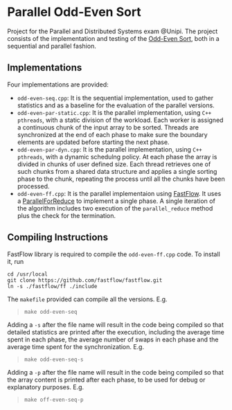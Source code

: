 # Parallel Odd-Even Sort

Project for the Parallel and Distributed Systems exam @Unipi.
The project consists of the implementation and testing of the [Odd-Even Sort](https://en.wikipedia.org/wiki/Odd%E2%80%93even_sort), both in a sequential and parallel fashion.

## Implementations

Four implementations are provided:
- ```odd-even-seq.cpp```: It is the sequential implementation, used to gather statistics and as a baseline for the evaluation of the parallel versions.
- ```odd-even-par-static.cpp```: It is the parallel implementation, using ```C++ pthreads```, with a static division of the workload. Each worker is assigned a continuous chunk of the input array to be sorted. Threads are synchronized at the end of each phase to make sure the boundary elements are updated before starting the next phase.
- ```odd-even-par-dyn.cpp```: It is the parallel implementation, using ```C++ pthreads```, with a dynamic schedulng policy. At each phase the array is divided in chunks of user defined size. Each thread retrieves one of such chunks from a shared data structure and applies a single sorting phase to the chunk, repeating the process until all the chunks have been processed.
- ```odd-even-ff.cpp```: It is the parallel implementaion using [FastFlow](https://github.com/fastflow/fastflow). It uses a [ParallelForReduce](https://github.com/fastflow/fastflow/blob/master/ff/parallel_for.hpp#L360) to implement a single phase. A single iteration of the algorithm includes two execution of the ```parallel_reduce``` method plus the check for the termination.

## Compiling Instructions
FastFlow library is required to compile the ```odd-even-ff.cpp``` code.
To install it, run
```
cd /usr/local
git clone https://github.com/fastflow/fastflow.git
ln -s ./fastflow/ff ./include
```

The ```makefile``` provided can compile all the versions. E.g.
> ```make odd-even-seq```

Adding a ```-s``` after the file name will result in the code being compiled so that detailed statistics are printed after the execution, including the average time spent in each phase, the average number of swaps in each phase and the average time spent for the synchronization. E.g.
> ```make odd-even-seq-s```

Adding a ```-p``` after the file name will result in the code being compiled so that the array content is printed after each phase, to be used for debug or explanatory purposes. E.g.
> ```make off-even-seq-p```
